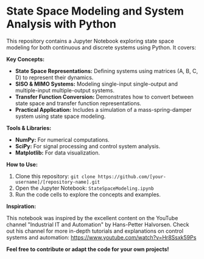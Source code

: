 # State Space Modeling and System Analysis with Python

This repository contains a Jupyter Notebook exploring state space modeling for both continuous and discrete systems using Python. It covers:

**Key Concepts:**

* **State Space Representations:** Defining systems using matrices (A, B, C, D) to represent their dynamics.
* **SISO & MIMO Systems:** Modeling single-input single-output and multiple-input multiple-output systems.
* **Transfer Function Conversion:**  Demonstrates how to convert between state space and transfer function representations.
* **Practical Application:** Includes a simulation of a mass-spring-damper system using state space modeling.

**Tools & Libraries:**

* **NumPy:** For numerical computations.
* **SciPy:** For signal processing and control system analysis.
* **Matplotlib:** For data visualization.

**How to Use:**

1. Clone this repository: `git clone https://github.com/[your-username]/[repository-name].git`
2. Open the Jupyter Notebook: `StateSpaceModeling.ipynb`
3. Run the code cells to explore the concepts and examples.

**Inspiration:**

This notebook was inspired by the excellent content on the YouTube channel "Industrial IT and Automation" by Hans-Petter Halvorsen. Check out his channel for more in-depth tutorials and explanations on control systems and automation: https://www.youtube.com/watch?v=Hr8Ssxk59Ps

**Feel free to contribute or adapt the code for your own projects!**
